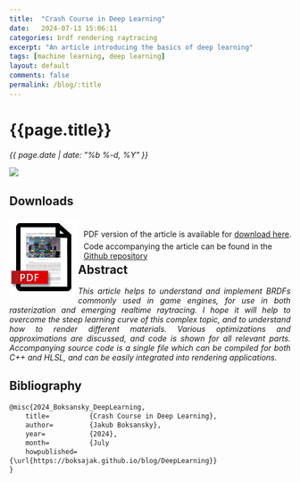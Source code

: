 ```yaml
---
title:  "Crash Course in Deep Learning"
date:   2024-07-13 15:06:11
categories: brdf rendering raytracing
excerpt: "An article introducing the basics of deep learning"
tags: [machine learning, deep learning]
layout: default
comments: false
permalink: /blog/:title
---
```


# {{page.title}}
      
<time datetime="{{ page.date | date_to_xmlschema }}">
  <em>{{ page.date | date: "%b %-d, %Y" }}</em>
</time>                      
          
![]({{site.baseurl}}/images/DL.jpg)

## Downloads

<div style="display: inline;">
	<a href="{{site.baseurl}}/files/CrashCourseDL.pdf">
		<img src="../images/pdf_brdf.png" style="float:left;">
	</a>
</div>

<div style="display: inline; top: 20px; left: 10px; position: relative;">
PDF version of the article is available for <a href="{{site.baseurl}}/files/CrashCourseDL.pdf">download here</a>.<br />  
<span style="position: relative; top: 5px;">Code accompanying the article can be found in the <a href="https://github.com/boksajak/Dx12NN">Github repository</a></span>
</div>  

## Abstract

<div style="text-align: justify; font-style: italic;">
This article helps to understand and implement BRDFs commonly used in game engines, for use in both rasterization and 
emerging realtime raytracing. I hope it will help to overcome the steep learning curve of this complex topic, and to 
understand how to render different materials. Various optimizations and approximations are discussed, and code is 
shown for all relevant parts. Accompanying source code is a single file which can be compiled for both C++ and HLSL, 
and can be easily integrated into rendering applications.  
</div>
         
## Bibliography
```
@misc{2024_Boksansky_DeepLearning,
	title=			{Crash Course in Deep Learning},
	author=			{Jakub Boksansky},
	year=			{2024},
	month=			{July
	howpublished=	{\url{https://boksajak.github.io/blog/DeepLearning}}
}
```
